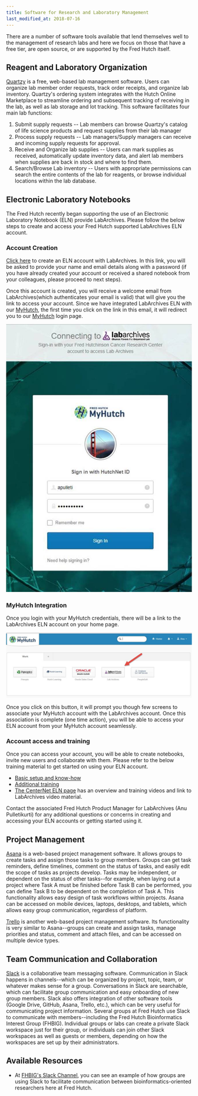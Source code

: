 ```yaml
---
title: Software for Research and Laboratory Management
last_modified_at: 2018-07-16
---
```

There are a number of software tools available that lend themselves well to the management of research labs and here we focus on those that have a free tier, are open source, or are supported by the Fred Hutch itself.  

## Reagent and Laboratory Organization
[Quartzy](http://www.quartzy.com) is a free, web-based lab management software. Users can organize lab member order requests, track order receipts, and organize lab inventory.  Quartzy's ordering system integrates with the Hutch Online Marketplace to streamline ordering and subsequent tracking of receiving in the lab, as well as lab storage and lot tracking. This software facilitates four main lab functions:

1. Submit supply requests -- Lab members can browse Quartzy's catalog of life science products and request supplies from their lab manager
2. Process supply requests -- Lab managers/Supply managers can receive and incoming supply requests for approval.
3. Receive and Organize lab supplies -- Users can mark supplies as received, automatically update inventory data, and alert lab members when supplies are back in stock and where to find them.
4. Search/Browse Lab inventory -- Users with appropriate permissions can search the entire contents of the lab for reagents, or browse individual locations within the lab database.


## Electronic Laboratory Notebooks
The Fred Hutch recently began supporting the use of an Electronic Laboratory Notebook (ELN) provide LabArchives.  Please follow the below steps to create and access your Fred Hutch supported LabArchives ELN account.

### Account Creation
[Click here](https://mynotebook.labarchives.com/signup) to create an ELN account with LabArchives. In this link, you will be asked to provide your name and email details along with a password (if you have already created your account or received a shared notebook from your colleagues, please proceed to next steps).


Once this account is created, you will receive a welcome email from LabArchives(which authenticates your email is valid) that will give you the link to access your account. Since we have integrated LabArchives ELN with our [MyHutch](https://fredhutch.okta.com/), the first time you click on the link in this email, it will redirect you to our [MyHutch](https://fredhutch.okta.com/) login page.

 ![](assets/labman_software-7776384a.jpg)


### MyHutch Integration
Once you login with your MyHutch credentials, there will be a link to the LabArchives ELN account on your home page.

![](assets/labman_software-905612a4.jpg)

Once you click on this button, it will prompt you though few screens to associate your MyHutch account with the LabArchives account. Once this association is complete (one time action), you will be able to access your ELN account from your MyHutch account seamlessly.

### Account access and training
Once you can access your account, you will be able to create notebooks, invite new users and collaborate with them. Please refer to the below training material to get started on using your ELN account.

- [Basic setup and know-how](https://youtu.be/8b0e5wZGN-g)
- [Additional training](https://youtu.be/Y4OqjCOj8vg)
- [The CenterNet ELN  page](https://centernet.fredhutch.org/cn/u/center-it/projects/eln-project.html) has an overview and training videos and link to LabArchives video material.

Contact the associated Fred Hutch Product Manager for LabArchives (Anu Pulletikurti) for any additional questions or concerns in creating and accessing your ELN accounts or getting started using it.

## Project Management
[Asana](http://www.asana.com) is a web-based project management software.  It allows groups to create tasks and assign those tasks to group members. Groups can get task reminders, define timelines, comment on the status of tasks, and easily edit the scope of tasks as projects develop.  Tasks may be independent, or dependent on the status of other tasks--for example, when laying out a project where Task A must be finished before Task B can be performed, you can define Task B to be dependent on the completion of Task A. This functionality allows easy design of task workflows within projects. Asana can be accessed on mobile devices, laptops, desktops, and tablets, which allows easy group communication, regardless of platform.

[Trello](http://www.trello.com) is another web-based project management software. Its functionality is very similar to Asana--groups can create and assign tasks, manage priorities and status, comment and attach files, and can be accessed on multiple device types.

## Team Communication and Collaboration
[Slack](http://www.slack.com) is a collaborative team messaging software. Communication in Slack happens in channels--which can be organized by project, topic, team, or whatever makes sense for a group. Conversations in Slack are searchable, which can facilitate group communication and easy onboarding of new group members. Slack also offers integration of other software tools (Google Drive, GitHub, Asana, Trello, etc.), which can be very useful for communicating project information. Several groups at Fred Hutch use Slack to communicate with members--including the Fred Hutch Bioinformatics Interest Group (FHBIG).  Individual groups or labs can create a private Slack workspace just for their group, or individuals can join other Slack workspaces as well as guests or members, depending on how the workspaces are set up by their administrators.  

## Available Resources
  - At [FHBIG's Slack Channel](https://fhbig.slack.com/), you can see an example of how groups are using Slack to facilitate communication between bioinformatics-oriented researchers here at Fred Hutch.

